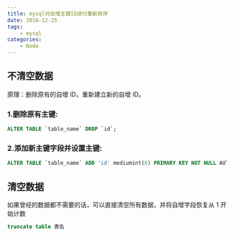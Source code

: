 ```yaml
---
title: mysql对自增主键ID进行重新排序
date: 2018-12-25
tags:
    - mysql
categories:
    - Node
---
```


## 不清空数据

原理：删除原有的自增 ID，重新建立新的自增 ID。

### 1.删除原有主键:

```sql
ALTER TABLE `table_name` DROP `id`;
```

### 2.添加新主键字段并设置主键:

```sql
ALTER TABLE `table_name` ADD 'id' mediumint(6) PRIMARY KEY NOT NULL AUTO_INCREMENT FIRST;
```

## 清空数据

如果曾经的数据都不需要的话，可以直接清空所有数据，并将自增字段恢复从 1 开始计数

```sql
truncate table 表名
```

